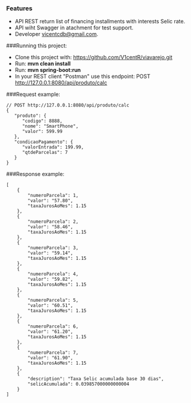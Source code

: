 ### Features

- API REST return list of financing installments with interests Selic rate.
- API wiht Swagger in atachment for test support.
- Developer vicentcdb@gmail.com.


###Running this project:
- Clone this project with: https://github.com/V1centR/viavarejo.git
- Run: <b>mvn clean install</b>
- Run: <b>mvn spring-boot:run</b>
- In your REST client "Postman" use this endpoint: POST http://127.0.0.1:8080/api/produto/calc

###Request example:
```
// POST http://127.0.0.1:8080/api/produto/calc
{
   "produto": {
      "codigo": 8888,
      "nome": "SmartPhone",
      "valor": 599.99
   },
   "condicaoPagamento": {
      "valorEntrada": 199.99,
      "qtdeParcelas": 7
   }
}
```

###Response example:
```
[
    {
        "numeroParcela": 1,
        "valor": "57.80",
        "taxaJurosAoMes": 1.15
    },
    {
        "numeroParcela": 2,
        "valor": "58.46",
        "taxaJurosAoMes": 1.15
    },
    {
        "numeroParcela": 3,
        "valor": "59.14",
        "taxaJurosAoMes": 1.15
    },
    {
        "numeroParcela": 4,
        "valor": "59.82",
        "taxaJurosAoMes": 1.15
    },
    {
        "numeroParcela": 5,
        "valor": "60.51",
        "taxaJurosAoMes": 1.15
    },
    {
        "numeroParcela": 6,
        "valor": "61.20",
        "taxaJurosAoMes": 1.15
    },
    {
        "numeroParcela": 7,
        "valor": "61.90",
        "taxaJurosAoMes": 1.15
    },
    {
        "description": "Taxa Selic acumulada base 30 dias",
        "selicAcumulada": 0.039857000000000004
    }
]
```


